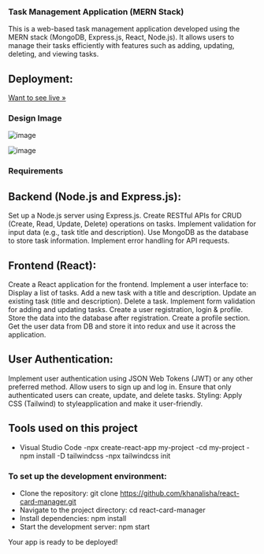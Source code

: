 ### Task Management Application (MERN Stack)
This is a web-based task management application developed using the MERN stack (MongoDB, Express.js, React, Node.js). It allows users to manage their tasks efficiently with features such as adding, updating, deleting, and viewing tasks.

## Deployment:
[Want to see live »](https://green-nine-ivory.vercel.app/)

### Design Image
![image](https://github.com/khanalisha/green-mentor/assets/123863034/b9e3fd4e-363a-4bab-bfd5-75bbab1dbd85)

![image](https://github.com/khanalisha/green-mentor/assets/123863034/1e0beed5-b36f-48a2-b63c-008fe79a2a7f)




### Requirements
## Backend (Node.js and Express.js):
Set up a Node.js server using Express.js.
Create RESTful APIs for CRUD (Create, Read, Update, Delete) operations on tasks.
Implement validation for input data (e.g., task title and description).
Use MongoDB as the database to store task information.
Implement error handling for API requests.
## Frontend (React):
Create a React application for the frontend.
Implement a user interface to:
Display a list of tasks.
Add a new task with a title and description.
Update an existing task (title and description).
Delete a task.
Implement form validation for adding and updating tasks.
Create a user registration, login & profile.
Store the data into the database after registration.
Create a profile section.
Get the user data from DB and store it into redux and use it across the application.
## User Authentication:
Implement user authentication using JSON Web Tokens (JWT) or any other preferred method.
Allow users to sign up and log in.
Ensure that only authenticated users can create, update, and delete tasks.
Styling:
Apply CSS (Tailwind) to styleapplication and make it user-friendly.


## Tools used on this project
- Visual Studio Code
-npx create-react-app my-project
-cd my-project
-npm install -D tailwindcss
-npx tailwindcss init


### To set up the development environment:

- Clone the repository: git clone https://github.com/khanalisha/react-card-manager.git
- Navigate to the project directory: cd react-card-manager
- Install dependencies: npm install
- Start the development server: npm start

Your app is ready to be deployed!


